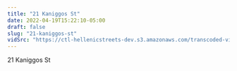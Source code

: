 ```yaml
---
title: "21 Kaniggos St"
date: 2022-04-19T15:22:10-05:00
draft: false
slug: "21-kaniggos-st"
vidSrc: "https://ctl-hellenicstreets-dev.s3.amazonaws.com/transcoded-videos/21%20Kaniggos%20St.%20-%2028%20Kapodistriou%20St.mp4"
---
```


21 Kaniggos St
